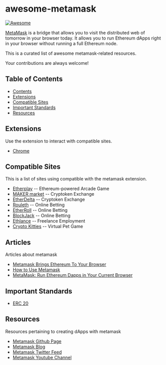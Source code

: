 # awesome-metamask
[![Awesome](https://cdn.rawgit.com/sindresorhus/awesome/d7305f38d29fed78fa85652e3a63e154dd8e8829/media/badge.svg)](https://github.com/sindresorhus/awesome)

[MetaMask](https://metamask.io/) is a bridge that allows you to visit the distributed web of tomorrow in your browser today. It allows you to run Ethereum dApps right in your browser without running a full Ethereum node.

This is a curated list of awesome metamask-related resources.

Your contributions are always welcome!

## Table of Contents
- [Contents](#table-of-contents)
- [Extensions](#extensions)
- [Compatible Sites](#compatible-sites)
- [Important Standards](#important-standards)
- [Resources](#resources)

## Extensions
Use the extension to interact with compatible sites.
- [Chrome](https://chrome.google.com/webstore/detail/metamask/nkbihfbeogaeaoehlefnkodbefgpgknn)

## Compatible Sites
This is a list of sites using compatible with the metamask extension.
- [Etherplay](http://etherplay.io/) -- Ethereum-powered Arcade Game
- [MAKER market](https://mkr.market/) -- Cryptoken Exchange
- [EtherDelta](https://etherdelta.github.io) -- Cryptoken Exchange
- [Rouleth](http://www.rouleth.com/) -- Online Betting
- [EtherRoll](http://www.etheroll.com/) -- Online Betting
- [BlockJack](http://blockjack.io/) -- Online Betting
- [Ethlance](http://ethlance.com/) -- Freelance Employment
- [Crypto Kitties](https://www.cryptokitties.co) -- Virtual Pet Game

## Articles
Articles about metamask
- [Metamask Brings Ethereum To Your Browser](https://media.consensys.net/metamask-brings-ethereum-to-your-browser-a327f87c47ce#.o7so2saq4)
- [How to Use Metamask](https://www.cryptocompare.com/wallets/guides/how-to-use-metamask/)
- [MetaMask: Run Ethereum Dapps in Your Current Browser](https://www.ethnews.com/metamask-run-ethereum-dapps-in-your-current-browser)

## Important Standards
- [ERC 20](https://github.com/ethereum/EIPs/issues/20)

## Resources
Resources pertaining to creating dApps with metamask
- [Metamask Github Page](https://github.com/MetaMask/)
- [Metamask Blog](https://medium.com/metamask)
- [Metamask Twitter Feed](https://twitter.com/metamask_io)
- [Metamask Youtube Channel](https://www.youtube.com/channel/UCcizsiFcuxMrSWcPAuSNbuA)
